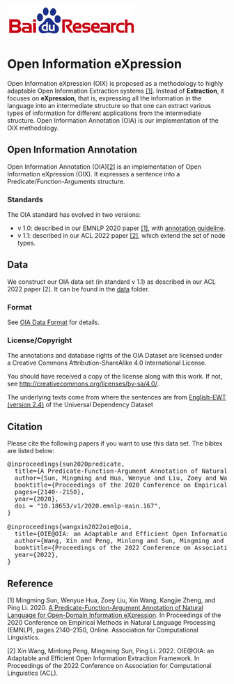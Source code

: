 ![Baidu Logo](resource/baidu-research-logo-small.png)

# Open Information eXpression 

Open Information eXpression (OIX) is proposed as a methodology to highly adaptable Open Information Extraction systems [\[1\]](#reference). Instead of **Extraction**, it focuses on **eXpression**, that is, expressing all the information in the language into an intermediate structure so that one can extract various types of information for different applications from the intermediate structure. Open Information Annotation (OIA) is our implementation of the OIX methodology.  

## Open Information Annotation

Open Information Annotation (OIA)[\[2\]](#reference) is an implementation of Open Information eXpression (OIX). It expresses a sentence into a Predicate/Function-Arguments structure. 

### Standards

The OIA standard has evolved in two versions: 

* v 1.0: described in our EMNLP 2020 paper [\[1\]](#reference), with [annotation guideline](doc/annotation_guideline.pdf).
* v 1.1: described in our ACL 2022 paper [\[2\]](#reference), which extend the set of node types.  



## Data 

We construct our OIA data set (in standard v 1.1) as described in our ACL 2022 paper [2]. It can be found in the [data](data) folder. 

### Format 

See [OIA Data Format](doc/data_format.md) for details. 

### License/Copyright

The annotations and database rights of the OIA Dataset are licensed under a Creative Commons Attribution-ShareAlike 4.0 International License.

You should have received a copy of the license along with this work. If not, see http://creativecommons.org/licenses/by-sa/4.0/.

The underlying texts come from where the sentences are from [English-EWT (version 2.4)](https://lindat.mff.cuni.cz/repository/xmlui/handle/11234/1-2988) of the Universal Dependency Dataset

## Citation

Please cite the following papers if you want to use this data set. The bibtex are listed below:
<pre>
@inproceedings{sun2020predicate,
  title={A Predicate-Function-Argument Annotation of Natural Language for Open-Domain Information eXpression},
  author={Sun, Mingming and Hua, Wenyue and Liu, Zoey and Wang, Xin and Zheng, Kangjie and Li, Ping},
  booktitle={Proceedings of the 2020 Conference on Empirical Methods in Natural Language Processing (EMNLP)},
  pages={2140--2150},
  year={2020},
  doi = "10.18653/v1/2020.emnlp-main.167",
}

@inproceedings{wangxin2022oie@oia,
  title={OIE@OIA: an Adaptable and Efficient Open Information Extraction Framework},
  author={Wang, Xin and Peng, Minlong and Sun, Mingming and Li, Ping},
  booktitle={Proceedings of the 2022 Conference on Association for Computational Linguistics (ACL)},
  year={2022},
}
</pre>

## Reference 

\[1\] Mingming Sun, Wenyue Hua, Zoey Liu, Xin Wang, Kangjie Zheng, and Ping Li. 2020. [A Predicate-Function-Argument Annotation of Natural Language for Open-Domain Information eXpression](https://aclanthology.org/2020.emnlp-main.167/). In Proceedings of the 2020 Conference on Empirical Methods in Natural Language Processing (EMNLP), pages 2140–2150, Online. Association for Computational Linguistics.

\[2\] Xin Wang, Minlong Peng, Mingming Sun, Ping Li. 2022. OIE@OIA: an Adaptable and Efficient Open Information Extraction Framework. In Proceedings of the 2022 Conference on Association for Computational Linguistics (ACL).

